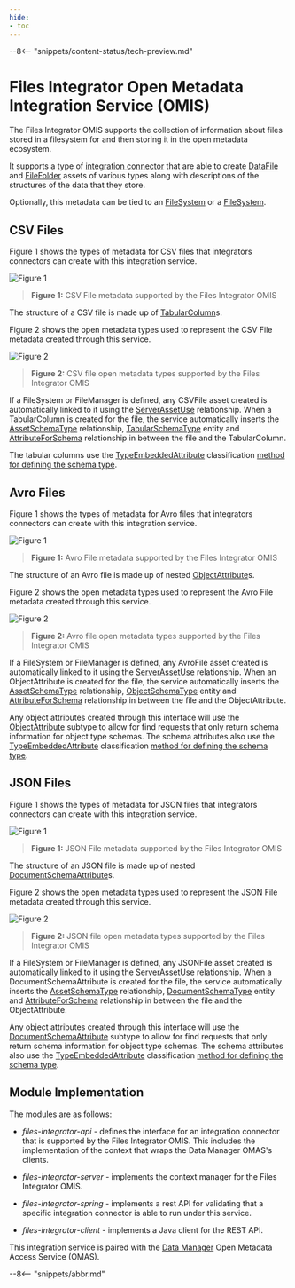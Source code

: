 ```yaml
---
hide:
- toc
---
```


<!-- SPDX-License-Identifier: CC-BY-4.0 -->
<!-- Copyright Contributors to the Egeria project. -->

--8<-- "snippets/content-status/tech-preview.md"

# Files Integrator Open Metadata Integration Service (OMIS)

The Files Integrator OMIS supports the collection of information about files
stored in a filesystem for and then storing it in the open metadata ecosystem.

It supports a type of [integration connector](/concepts/integration-connector)
that are able to create [DataFile](/types/2/0220-Files-and-Folders)
and [FileFolder](/types/2/0220-Files-and-Folders) assets of various types
along with descriptions of the structures of the data that they store.

Optionally, this metadata can be tied to an [FileSystem](/types/2/0220-Files-and-Folders)
or a [FileSystem](/types/2/0220-Files-and-Folders).

## CSV Files

Figure 1 shows the types of metadata for CSV files that integrators connectors can create with this integration service.

![Figure 1](/services/omas/data-manager/csv-file-model.svg)
> **Figure 1:** CSV File metadata supported by the Files Integrator OMIS 

The structure of a CSV file is made up of [TabularColumn](/types/5/0530-Tabular-Schemas)s.

Figure 2 shows the open metadata types used to represent the CSV File metadata created through this service.

![Figure 2](/services/omas/data-manager/csv-file-open-metadata-types.svg)
> **Figure 2:** CSV file open metadata types supported by the Files Integrator OMIS 

If a FileSystem or FileManager is defined, any CSVFile asset created is automatically linked to it using the
[ServerAssetUse](/types/0/0045-Servers-and-Assets)
relationship.
When a TabularColumn is created for the file,
the service automatically inserts the
[AssetSchemaType](/types/5/0503-Asset-Schema) relationship,
[TabularSchemaType](/types/5/0530-Tabular-Schemas) entity and
[AttributeForSchema](/types/5/0505-Schema-Attributes) relationship
in between the file and the TabularColumn.

The tabular columns use
the [TypeEmbeddedAttribute](/types/5/0505-Schema-Attributes)
classification [method for defining the schema type](/concepts/schema).


## Avro Files

Figure 1 shows the types of metadata for Avro files that integrators connectors can create with this integration service.

![Figure 1](/services/omas/data-manager/avro-file-model.svg)
> **Figure 1:** Avro File metadata supported by the Files Integrator OMIS 

The structure of an Avro file is made up of nested [ObjectAttribute](/types/5/0532-Object-Schemas)s.

Figure 2 shows the open metadata types used to represent the Avro File metadata created through this service.

![Figure 2](/services/omas/data-manager/avro-file-open-metadata-types.svg)
> **Figure 2:** Avro file open metadata types supported by the Files Integrator OMIS 

If a FileSystem or FileManager is defined, any AvroFile asset created is automatically linked to it using the
[ServerAssetUse](/types/0/0045-Servers-and-Assets)
relationship.
When an ObjectAttribute is created for the file,
the service automatically inserts the
[AssetSchemaType](/types/5/0503-Asset-Schema) relationship,
[ObjectSchemaType](/types/5/0532-Object-Schemas) entity and
[AttributeForSchema](/types/5/0505-Schema-Attributes) relationship
in between the file and the ObjectAttribute.

Any object attributes created through this interface will use the
[ObjectAttribute](/types/5/0532-Object-Schemas) subtype
to allow for find requests that only return schema information for object type schemas.  The schema attributes also use
the [TypeEmbeddedAttribute](/types/5/0505-Schema-Attributes)
classification [method for defining the schema type](/concepts/schema).

## JSON Files

Figure 1 shows the types of metadata for JSON files that integrators connectors can create with this integration service.

![Figure 1](/services/omas/data-manager/json-file-model.svg)
> **Figure 1:** JSON File metadata supported by the Files Integrator OMIS 

The structure of an JSON file is made up of nested [DocumentSchemaAttribute](/types/5/0531-Document-Schemas)s.

Figure 2 shows the open metadata types used to represent the JSON File metadata created through this service.

![Figure 2](/services/omas/data-manager/json-file-open-metadata-types.svg)
> **Figure 2:** JSON file open metadata types supported by the Files Integrator OMIS 

If a FileSystem or FileManager is defined, any JSONFile asset created is automatically linked to it using the
[ServerAssetUse](/types/0/0045-Servers-and-Assets)
relationship.
When a DocumentSchemaAttribute is created for the file,
the service automatically inserts the
[AssetSchemaType](/types/5/0503-Asset-Schema) relationship,
[DocumentSchemaType](/types/5/0531-Document-Schemas) entity and
[AttributeForSchema](/types/5/0505-Schema-Attributes) relationship
in between the file and the ObjectAttribute.

Any object attributes created through this interface will use the
[DocumentSchemaAttribute](/types/5/0532-Object-Schemas) subtype
to allow for find requests that only return schema information for object type schemas.  The schema attributes also use
the [TypeEmbeddedAttribute](/types/5/0505-Schema-Attributes)
classification [method for defining the schema type](/concepts/schema).


## Module Implementation

The modules are as follows:

* *files-integrator-api* - defines the interface for an integration
connector that is supported by the Files Integrator OMIS.  This includes the implementation
of the context that wraps the Data Manager OMAS's clients.

* *files-integrator-server* - implements the context manager for
the Files Integrator OMIS.

* *files-integrator-spring* - implements a rest API for validating that a specific
integration connector is able to run under this service.

* *files-integrator-client* - implements a Java client for the REST API.



This integration service is paired with the [Data Manager](/services/omas/data-manager/overview)
Open Metadata Access Service (OMAS).

--8<-- "snippets/abbr.md"